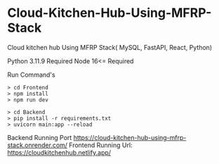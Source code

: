 # Cloud-Kitchen-Hub-Using-MFRP-Stack
Cloud kitchen hub Using MFRP Stack( MySQL, FastAPI, React, Python)

Python 3.11.9 Required
Node 16<= Required

Run Command's

    > cd Frontend
    > npm install
    > npm run dev

    > cd Backend
    > pip install -r requirements.txt
    > uvicorn main:app --reload

Backend Running Port https://cloud-kitchen-hub-using-mfrp-stack.onrender.com/
Frontend Running Url: https://cloudkitchenhub.netlify.app/